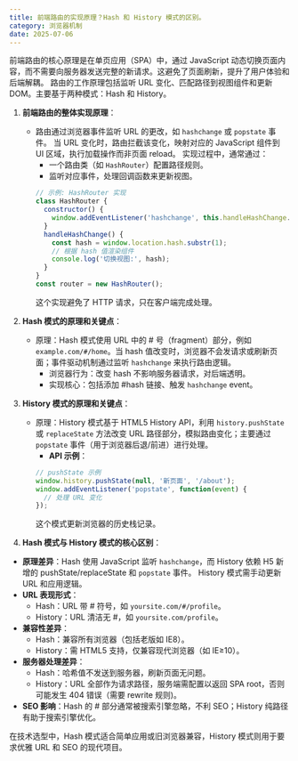 ```yaml
---
title: 前端路由的实现原理？Hash 和 History 模式的区别。
category: 浏览器机制
date: 2025-07-06
---
```

前端路由的核心原理是在单页应用（SPA）中，通过 JavaScript 动态切换页面内容，而不需要向服务器发送完整的新请求。这避免了页面刷新，提升了用户体验和后端解耦。 路由的工作原理包括监听 URL 变化、匹配路径到视图组件和更新 DOM。主要基于两种模式：Hash 和 History。  

1.  **前端路由的整体实现原理**：  
    -   路由通过浏览器事件监听 URL 的更改，如 `hashchange` 或 `popstate` 事件。 当 URL 变化时，路由拦截该变化，映射对应的 JavaScript 组件到 UI 区域，执行加载操作而非页面 reload。 实现过程中，通常通过：  
        -   一个路由类（如 `HashRouter`）配置路径规则。  
        -   监听对应事件，处理回调函数来更新视图。  
        ```javascript
        // 示例: HashRouter 实现
        class HashRouter {
          constructor() {
            window.addEventListener('hashchange', this.handleHashChange.bind(this));
          }
          handleHashChange() {
            const hash = window.location.hash.substr(1);
            // 根据 hash 值渲染组件
            console.log('切换视图:', hash);
          }
        }
        const router = new HashRouter();
        ```  
        这个实现避免了 HTTP 请求，只在客户端完成处理。  

2.  **Hash 模式的原理和关键点**：  
    -   原理：Hash 模式使用 URL 中的 # 号（fragment）部分，例如 `example.com/#/home`。当 hash 值改变时，浏览器不会发请求或刷新页面；事件驱动机制通过监听 `hashchange` 来执行路由逻辑。  
        -   浏览器行为：改变 hash 不影响服务器请求，对后端透明。  
        -   实现核心：包括添加 #hash 链接、触发 `hashchange` event。  

3.  **History 模式的原理和关键点**：  
    -   原理：History 模式基于 HTML5 History API，利用 `history.pushState` 或 `replaceState` 方法改变 URL 路径部分，模拟路由变化；主要通过 `popstate` 事件（用于浏览器后退/前进）进行处理。  
        -   **API 示例**：  
        ```javascript
        // pushState 示例
        window.history.pushState(null, '新页面', '/about');
        window.addEventListener('popstate', function(event) {
          // 处理 URL 变化
        });
        ```  
        这个模式更新浏览器的历史栈记录。  

4.  **Hash 模式与 History 模式的核心区别**：  
   -   **原理差异**：Hash 使用 JavaScript 监听 `hashchange`，而 History 依赖 H5 新增的 pushState/replaceState 和 `popstate` 事件。 History 模式需手动更新 URL 和应用逻辑。  
   -   **URL 表现形式**：  
        -   Hash：URL 带 # 符号，如 `yoursite.com/#/profile`。  
        -   History：URL 清洁无 #，如 `yoursite.com/profile`。  
   -   **兼容性差异**：  
        -   Hash：兼容所有浏览器（包括老版如 IE8）。  
        -   History：需 HTML5 支持，仅兼容现代浏览器（如 IE≥10）。  
   -   **服务器处理差异**：  
        -   Hash：哈希值不发送到服务器，刷新页面无问题。  
        -   History：URL 全部作为请求路径，服务端需配置以返回 SPA root，否则可能发生 404 错误（需要 rewrite 规则)。  
   -   **SEO 影响**：Hash 的 # 部分通常被搜索引擎忽略，不利 SEO；History 纯路径有助于搜索引擎优化。  

在技术选型中，Hash 模式适合简单应用或旧浏览器兼容，History 模式则用于要求优雅 URL 和 SEO 的现代项目。  
